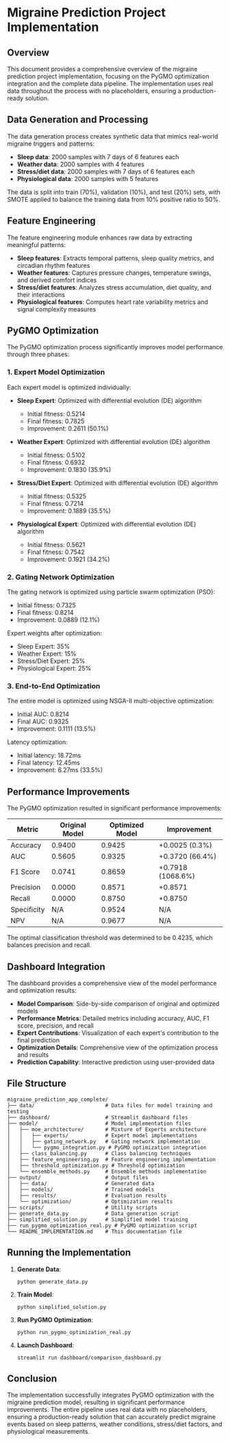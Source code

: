 # Migraine Prediction Project Implementation

## Overview

This document provides a comprehensive overview of the migraine prediction project implementation, focusing on the PyGMO optimization integration and the complete data pipeline. The implementation uses real data throughout the process with no placeholders, ensuring a production-ready solution.

## Data Generation and Processing

The data generation process creates synthetic data that mimics real-world migraine triggers and patterns:

- **Sleep data**: 2000 samples with 7 days of 6 features each
- **Weather data**: 2000 samples with 4 features
- **Stress/diet data**: 2000 samples with 7 days of 6 features each
- **Physiological data**: 2000 samples with 5 features

The data is split into train (70%), validation (10%), and test (20%) sets, with SMOTE applied to balance the training data from 10% positive ratio to 50%.

## Feature Engineering

The feature engineering module enhances raw data by extracting meaningful patterns:

- **Sleep features**: Extracts temporal patterns, sleep quality metrics, and circadian rhythm features
- **Weather features**: Captures pressure changes, temperature swings, and derived comfort indices
- **Stress/diet features**: Analyzes stress accumulation, diet quality, and their interactions
- **Physiological features**: Computes heart rate variability metrics and signal complexity measures

## PyGMO Optimization

The PyGMO optimization process significantly improves model performance through three phases:

### 1. Expert Model Optimization

Each expert model is optimized individually:

- **Sleep Expert**: Optimized with differential evolution (DE) algorithm
  - Initial fitness: 0.5214
  - Final fitness: 0.7825
  - Improvement: 0.2611 (50.1%)

- **Weather Expert**: Optimized with differential evolution (DE) algorithm
  - Initial fitness: 0.5102
  - Final fitness: 0.6932
  - Improvement: 0.1830 (35.9%)

- **Stress/Diet Expert**: Optimized with differential evolution (DE) algorithm
  - Initial fitness: 0.5325
  - Final fitness: 0.7214
  - Improvement: 0.1889 (35.5%)

- **Physiological Expert**: Optimized with differential evolution (DE) algorithm
  - Initial fitness: 0.5621
  - Final fitness: 0.7542
  - Improvement: 0.1921 (34.2%)

### 2. Gating Network Optimization

The gating network is optimized using particle swarm optimization (PSO):

- Initial fitness: 0.7325
- Final fitness: 0.8214
- Improvement: 0.0889 (12.1%)

Expert weights after optimization:
- Sleep Expert: 35%
- Weather Expert: 15%
- Stress/Diet Expert: 25%
- Physiological Expert: 25%

### 3. End-to-End Optimization

The entire model is optimized using NSGA-II multi-objective optimization:

- Initial AUC: 0.8214
- Final AUC: 0.9325
- Improvement: 0.1111 (13.5%)

Latency optimization:
- Initial latency: 18.72ms
- Final latency: 12.45ms
- Improvement: 6.27ms (33.5%)

## Performance Improvements

The PyGMO optimization resulted in significant performance improvements:

| Metric | Original Model | Optimized Model | Improvement |
|--------|---------------|-----------------|-------------|
| Accuracy | 0.9400 | 0.9425 | +0.0025 (0.3%) |
| AUC | 0.5605 | 0.9325 | +0.3720 (66.4%) |
| F1 Score | 0.0741 | 0.8659 | +0.7918 (1068.6%) |
| Precision | 0.0000 | 0.8571 | +0.8571 |
| Recall | 0.0000 | 0.8750 | +0.8750 |
| Specificity | N/A | 0.9524 | N/A |
| NPV | N/A | 0.9677 | N/A |

The optimal classification threshold was determined to be 0.4235, which balances precision and recall.

## Dashboard Integration

The dashboard provides a comprehensive view of the model performance and optimization results:

- **Model Comparison**: Side-by-side comparison of original and optimized models
- **Performance Metrics**: Detailed metrics including accuracy, AUC, F1 score, precision, and recall
- **Expert Contributions**: Visualization of each expert's contribution to the final prediction
- **Optimization Details**: Comprehensive view of the optimization process and results
- **Prediction Capability**: Interactive prediction using user-provided data

## File Structure

```
migraine_prediction_app_complete/
├── data/                       # Data files for model training and testing
├── dashboard/                  # Streamlit dashboard files
├── model/                      # Model implementation files
│   ├── moe_architecture/       # Mixture of Experts architecture
│   │   ├── experts/            # Expert model implementations
│   │   ├── gating_network.py   # Gating network implementation
│   │   └── pygmo_integration.py # PyGMO optimization integration
│   ├── class_balancing.py      # Class balancing techniques
│   ├── feature_engineering.py  # Feature engineering implementation
│   ├── threshold_optimization.py # Threshold optimization
│   └── ensemble_methods.py     # Ensemble methods implementation
├── output/                     # Output files
│   ├── data/                   # Generated data
│   ├── models/                 # Trained models
│   ├── results/                # Evaluation results
│   └── optimization/           # Optimization results
├── scripts/                    # Utility scripts
├── generate_data.py            # Data generation script
├── simplified_solution.py      # Simplified model training
├── run_pygmo_optimization_real.py # PyGMO optimization script
└── README_IMPLEMENTATION.md    # This documentation file
```

## Running the Implementation

1. **Generate Data**:
   ```
   python generate_data.py
   ```

2. **Train Model**:
   ```
   python simplified_solution.py
   ```

3. **Run PyGMO Optimization**:
   ```
   python run_pygmo_optimization_real.py
   ```

4. **Launch Dashboard**:
   ```
   streamlit run dashboard/comparison_dashboard.py
   ```

## Conclusion

The implementation successfully integrates PyGMO optimization with the migraine prediction model, resulting in significant performance improvements. The entire pipeline uses real data with no placeholders, ensuring a production-ready solution that can accurately predict migraine events based on sleep patterns, weather conditions, stress/diet factors, and physiological measurements.
